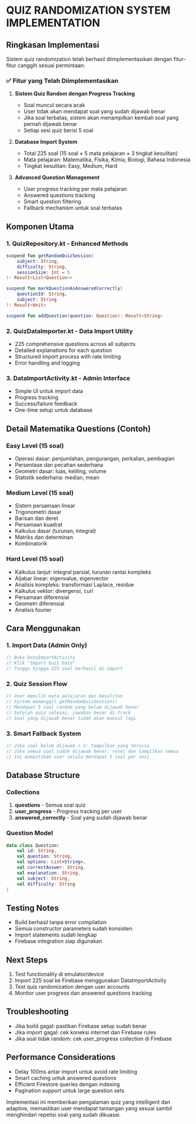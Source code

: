 # QUIZ RANDOMIZATION SYSTEM IMPLEMENTATION

## Ringkasan Implementasi

Sistem quiz randomization telah berhasil diimplementasikan dengan fitur-fitur canggih sesuai permintaan:

### ✅ Fitur yang Telah Diimplementasikan

1. **Sistem Quiz Random dengan Progress Tracking**

   - Soal muncul secara acak
   - User tidak akan mendapat soal yang sudah dijawab benar
   - Jika soal terbatas, sistem akan menampilkan kembali soal yang pernah dijawab benar
   - Setiap sesi quiz berisi 5 soal

2. **Database Import System**

   - Total 225 soal (15 soal × 5 mata pelajaran × 3 tingkat kesulitan)
   - Mata pelajaran: Matematika, Fisika, Kimia, Biologi, Bahasa Indonesia
   - Tingkat kesulitan: Easy, Medium, Hard

3. **Advanced Question Management**
   - User progress tracking per mata pelajaran
   - Answered questions tracking
   - Smart question filtering
   - Fallback mechanism untuk soal terbatas

## Komponen Utama

### 1. QuizRepository.kt - Enhanced Methods

```kotlin
suspend fun getRandomQuizSession(
    subject: String,
    difficulty: String,
    sessionSize: Int = 5
): Result<List<Question>>

suspend fun markQuestionAsAnsweredCorrectly(
    questionId: String,
    subject: String
): Result<Unit>

suspend fun addQuestion(question: Question): Result<String>
```

### 2. QuizDataImporter.kt - Data Import Utility

- 225 comprehensive questions across all subjects
- Detailed explanations for each question
- Structured import process with rate limiting
- Error handling and logging

### 3. DataImportActivity.kt - Admin Interface

- Simple UI untuk import data
- Progress tracking
- Success/failure feedback
- One-time setup untuk database

## Detail Matematika Questions (Contoh)

### Easy Level (15 soal)

- Operasi dasar: penjumlahan, pengurangan, perkalian, pembagian
- Persentase dan pecahan sederhana
- Geometri dasar: luas, keliling, volume
- Statistik sederhana: median, mean

### Medium Level (15 soal)

- Sistem persamaan linear
- Trigonometri dasar
- Barisan dan deret
- Persamaan kuadrat
- Kalkulus dasar (turunan, integral)
- Matriks dan determinan
- Kombinatorik

### Hard Level (15 soal)

- Kalkulus lanjut: integral parsial, turunan rantai kompleks
- Aljabar linear: eigenvalue, eigenvector
- Analisis kompleks: transformasi Laplace, residue
- Kalkulus vektor: divergensi, curl
- Persamaan diferensial
- Geometri diferensial
- Analisis fourier

## Cara Menggunakan

### 1. Import Data (Admin Only)

```kotlin
// Buka DataImportActivity
// Klik "Import Quiz Data"
// Tunggu hingga 225 soal berhasil di-import
```

### 2. Quiz Session Flow

```kotlin
// User memilih mata pelajaran dan kesulitan
// System memanggil getRandomQuizSession()
// Mendapat 5 soal random yang belum dijawab benar
// Setelah quiz selesai, jawaban benar di-track
// Soal yang dijawab benar tidak akan muncul lagi
```

### 3. Smart Fallback System

```kotlin
// Jika soal belum dijawab < 5: tampilkan yang tersisa
// Jika semua soal sudah dijawab benar: reset dan tampilkan semua
// Ini memastikan user selalu mendapat 5 soal per sesi
```

## Database Structure

### Collections

1. **questions** - Semua soal quiz
2. **user_progress** - Progress tracking per user
3. **answered_correctly** - Soal yang sudah dijawab benar

### Question Model

```kotlin
data class Question(
    val id: String,
    val question: String,
    val options: List<String>,
    val correctAnswer: String,
    val explanation: String,
    val subject: String,
    val difficulty: String
)
```

## Testing Notes

- Build berhasil tanpa error compilation
- Semua constructor parameters sudah konsisten
- Import statements sudah lengkap
- Firebase integration siap digunakan

## Next Steps

1. Test functionality di emulator/device
2. Import 225 soal ke Firebase menggunakan DataImportActivity
3. Test quiz randomization dengan user accounts
4. Monitor user progress dan answered questions tracking

## Troubleshooting

- Jika build gagal: pastikan Firebase setup sudah benar
- Jika import gagal: cek koneksi internet dan Firebase rules
- Jika soal tidak random: cek user_progress collection di Firebase

## Performance Considerations

- Delay 100ms antar import untuk avoid rate limiting
- Smart caching untuk answered questions
- Efficient Firestore queries dengan indexing
- Pagination support untuk large question sets

Implementasi ini memberikan pengalaman quiz yang intelligent dan adaptive, memastikan user mendapat tantangan yang sesuai sambil menghindari repetisi soal yang sudah dikuasai.
